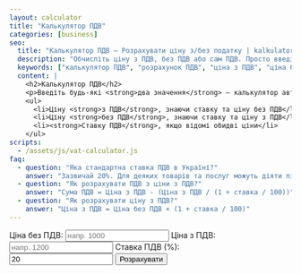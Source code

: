 ```yaml
---
layout: calculator
title: "Калькулятор ПДВ"
categories: [business]
seo:
  title: "Калькулятор ПДВ — Розрахувати ціну з/без податку | kalkulator.com.ua"
  description: "Обчисліть ціну з ПДВ, без ПДВ або сам ПДВ. Просто введіть будь-які два значення — ставка, ціна з ПДВ, ціна без ПДВ — і калькулятор визначить третє."
  keywords: ["калькулятор ПДВ", "розрахунок ПДВ", "ціна з ПДВ", "ціна без ПДВ", "пдв в україні", "податок на додану вартість"]
  content: |
    <h2>Калькулятор ПДВ</h2>
    <p>Введіть будь-які <strong>два значення</strong> — калькулятор автоматично визначить третє. Ви можете розрахувати:</p>
    <ul>
      <li>Ціну <strong>з ПДВ</strong>, знаючи ставку та ціну без ПДВ</li>
      <li>Ціну <strong>без ПДВ</strong>, знаючи ставку та ціну з ПДВ</li>
      <li><strong>Ставку ПДВ</strong>, якщо відомі обидві ціни</li>
    </ul>
scripts:
  - /assets/js/vat-calculator.js
faq:
  - question: "Яка стандартна ставка ПДВ в Україні?"
    answer: "Зазвичай 20%. Для деяких товарів та послуг можуть діяти пільгові ставки — 7% або 0%."
  - question: "Як розрахувати ПДВ з ціни з ПДВ?"
    answer: "Сума ПДВ = Ціна з ПДВ - (Ціна з ПДВ / (1 + ставка / 100))"
  - question: "Як розрахувати ціну з ПДВ?"
    answer: "Ціна з ПДВ = Ціна без ПДВ × (1 + ставка / 100)"
---
```


<form id="vat-form" autocomplete="off" style="max-width:420px;">
  <label>Ціна без ПДВ:
    <input type="number" id="price-net" min="0" step="0.01" placeholder="напр. 1000">
  </label>
  <label>Ціна з ПДВ:
    <input type="number" id="price-gross" min="0" step="0.01" placeholder="напр. 1200">
  </label>
  <label>Ставка ПДВ (%):
    <input type="number" id="vat-rate" min="0" step="0.1" placeholder="напр. 20" value="20">
  </label>
  <button type="submit">Розрахувати</button>
</form>

<div id="vat-result" class="result" style="min-height:2.3em;margin-top:1.5em;"></div>
